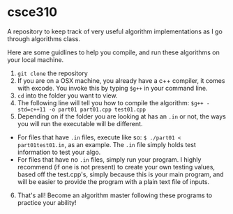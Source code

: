 # csce310
A repository to keep track of very useful algorithm implementations as I go through algorithms class. 

Here are some guidlines to help you compile, and run these algorithms on your local machine. 

1. `git clone` the repository
2. If you are on a OSX machine, you already have a c++ compiler, it comes with excode. You invoke this by typing `$g++` in your command line.
3. `cd` into the folder you want to view. 
4. The following line will tell you how to compile the algorithm: `$g++ -std=c++11 -o part01 part01.cpp test01.cpp`
5. Depending on if the folder you are looking at has an `.in` or not, the ways you will run the executable will be different.
  - For files that have `.in` files, execute like so: `$ ./part01 < part01test01.in`, as an example. The `.in` file simply holds test information to test your algo. 
  - For files that have no `.in` files, simply run your program. I highly recommend (if one is not present) to create your own testing values, based off the test.cpp's, simply because this is your main program, and will be easier to provide the program with a plain text file of inputs. 
6. That's all! Become an algorithm master following these programs to practice your ability!
